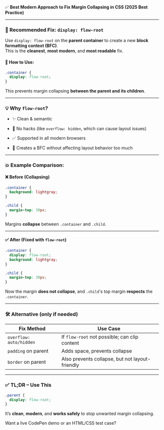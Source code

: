 ✅ **Best Modern Approach to Fix Margin Collapsing in CSS (2025 Best Practice)**

---

### 🥇 Recommended Fix: `display: flow-root`

Use `display: flow-root` on the **parent container** to create a new **block formatting context (BFC)**.  
This is the **cleanest**, **most modern**, and **most readable** fix.

#### 🔧 How to Use:

```css
.container {
  display: flow-root;
}
```

This prevents margin collapsing **between the parent and its children**.

---

### 💡 Why `flow-root`?

- ✨ Clean & semantic
    
- 🚫 No hacks (like `overflow: hidden`, which can cause layout issues)
    
- ✅ Supported in all modern browsers
    
- 🔄 Creates a BFC without affecting layout behavior too much
    

---

### 💥 Example Comparison:

#### ❌ Before (Collapsing)

```css
.container {
  background: lightgray;
}

.child {
  margin-top: 30px;
}
```

Margins **collapse** between `.container` and `.child`.

---

#### ✅ After (Fixed with `flow-root`)

```css
.container {
  display: flow-root;
  background: lightgray;
}

.child {
  margin-top: 30px;
}
```

Now the margin **does not collapse**, and `.child`'s top margin **respects** the `.container`.

---

### 🛠️ Alternative (only if needed)

|Fix Method|Use Case|
|---|---|
|`overflow: auto/hidden`|If `flow-root` not possible; can clip content|
|`padding` on parent|Adds space, prevents collapse|
|`border` on parent|Also prevents collapse, but not layout-friendly|

---

### ✅ TL;DR – Use This

```css
.parent {
  display: flow-root;
}
```

It’s **clean**, **modern**, and **works safely** to stop unwanted margin collapsing.

Want a live CodePen demo or an HTML/CSS test case?